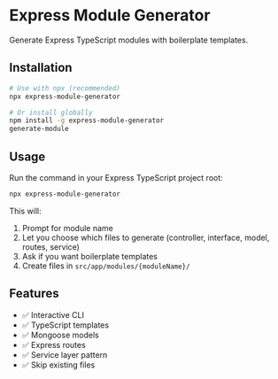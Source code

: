 # Express Module Generator

Generate Express TypeScript modules with boilerplate templates.

## Installation

```bash
# Use with npx (recommended)
npx express-module-generator

# Or install globally
npm install -g express-module-generator
generate-module
```

## Usage

Run the command in your Express TypeScript project root:

```bash
npx express-module-generator
```

This will:
1. Prompt for module name
2. Let you choose which files to generate (controller, interface, model, routes, service)
3. Ask if you want boilerplate templates
4. Create files in `src/app/modules/{moduleName}/`

## Features

- ✅ Interactive CLI
- ✅ TypeScript templates
- ✅ Mongoose models
- ✅ Express routes
- ✅ Service layer pattern
- ✅ Skip existing files